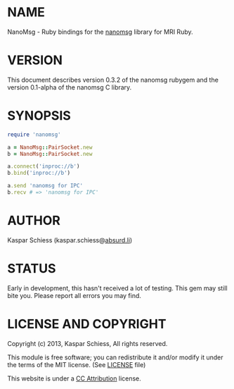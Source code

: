 
# NAME

NanoMsg - Ruby bindings for the [nanomsg](http://nanomsg.org/) library for MRI
Ruby. 

# VERSION

This document describes version 0.3.2 of the nanomsg rubygem and the version 0.1-alpha of the nanomsg C library.

# SYNOPSIS

```ruby
require 'nanomsg'

a = NanoMsg::PairSocket.new
b = NanoMsg::PairSocket.new

a.connect('inproc://b')
b.bind('inproc://b')

a.send 'nanomsg for IPC'
b.recv # => 'nanomsg for IPC'
```

# AUTHOR

Kaspar Schiess (kaspar.schiess@[absurd.li](http://absurd.li))

# STATUS

Early in development, this hasn't received a lot of testing. This gem may still bite you. Please report all errors you may find. 

# LICENSE AND COPYRIGHT

Copyright (c) 2013, Kaspar Schiess, All rights reserved.

This module is free software; you can redistribute it and/or modify it under the terms of the MIT license. (See [LICENSE](https://bitbucket.org/kschiess/nanomsg/src/4e9ca30c2af5c336380715a4a0a0f0d522078eab/LICENSE?at=master) file)

This website is under a [CC Attribution](http://creativecommons.org/licenses/by/3.0/) license. 